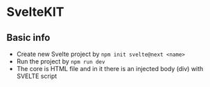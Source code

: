# SvelteKIT

## Basic info
- Create new Svelte project by ``npm init svelte@next <name>``
- Run the project by ``npm run dev``
- The core is HTML file and in it there is an injected body (div) with SVELTE script
